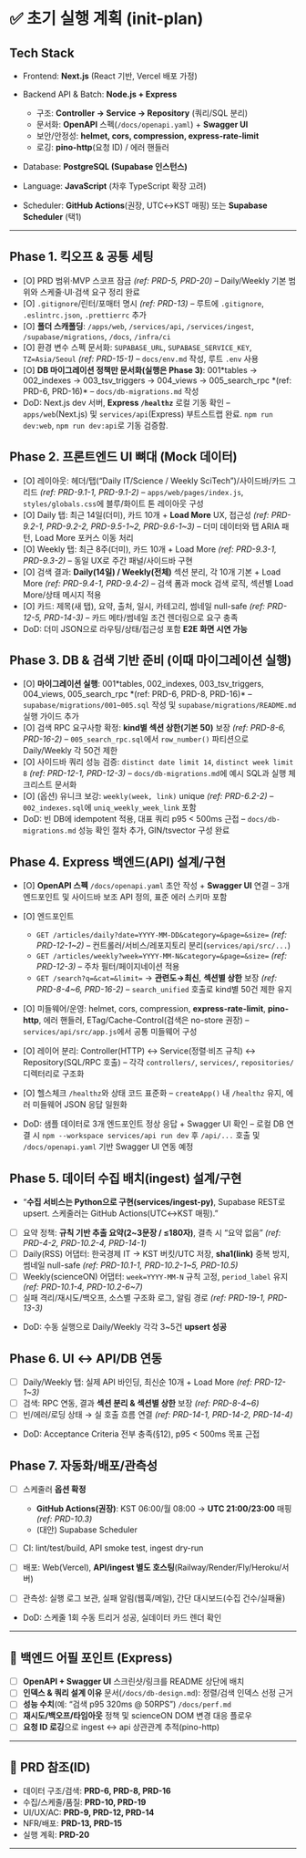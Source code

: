 # ✅ 초기 실행 계획 (init-plan)

## Tech Stack

- Frontend: **Next.js** (React 기반, Vercel 배포 가정)
- Backend API & Batch: **Node.js + Express**
  - 구조: **Controller → Service → Repository** (쿼리/SQL 분리)
  - 문서화: **OpenAPI** 스펙(`/docs/openapi.yaml`) + **Swagger UI**
  - 보안/안정성: **helmet, cors, compression, express-rate-limit**
  - 로깅: **pino-http**(요청 ID) / 에러 핸들러

- Database: **PostgreSQL (Supabase 인스턴스)**
- Language: **JavaScript** (차후 TypeScript 확장 고려)
- Scheduler: **GitHub Actions**(권장, UTC↔KST 매핑) 또는 **Supabase Scheduler** (택1)

---

## Phase 1. 킥오프 & 공통 세팅

- [O] PRD 범위·MVP 스코프 잠금 _(ref: PRD-5, PRD-20)_ – Daily/Weekly 기본 범위와 스케줄·UI·검색 요구 정리 완료
- [O] `.gitignore`/린터/포매터 명시 _(ref: PRD-13)_ – 루트에 `.gitignore`, `.eslintrc.json`, `.prettierrc` 추가
- [O] **폴더 스캐폴딩**: `/apps/web`, `/services/api`, `/services/ingest`, `/supabase/migrations`, `/docs`, `/infra/ci`
- [O] 환경 변수 스펙 문서화: `SUPABASE_URL`, `SUPABASE_SERVICE_KEY`, `TZ=Asia/Seoul` _(ref: PRD-15-1)_ – `docs/env.md` 작성, 루트 `.env` 사용
- [O] **DB 마이그레이션 정책만 문서화(실행은 Phase 3)**: 001*tables → 002_indexes → 003_tsv_triggers → 004_views → 005_search_rpc *(ref: PRD-6, PRD-16)\* – `docs/db-migrations.md` 작성
- DoD: Next.js dev 서버, **Express `/healthz`** 로컬 기동 확인 – `apps/web`(Next.js) 및 `services/api`(Express) 부트스트랩 완료. `npm run dev:web`, `npm run dev:api`로 기동 검증함.

## Phase 2. 프론트엔드 **UI 뼈대** (Mock 데이터)

- [O] 레이아웃: 헤더/탭(“Daily IT/Science / Weekly SciTech”)/사이드바/카드 그리드 _(ref: PRD-9.1-1, PRD-9.1-2)_ – `apps/web/pages/index.js`, `styles/globals.css`에 블루/화이트 톤 레이아웃 구성
- [O] Daily 탭: 최근 14일(더미), 카드 10개 + **Load More** UX, 접근성 _(ref: PRD-9.2-1, PRD-9.2-2, PRD-9.5-1\~2, PRD-9.6-1\~3)_ – 더미 데이터와 탭 ARIA 패턴, Load More 포커스 이동 처리
- [O] Weekly 탭: 최근 8주(더미), 카드 10개 + Load More _(ref: PRD-9.3-1, PRD-9.3-2)_ – 동일 UX로 주간 패널/사이드바 구현
- [O] 검색 결과: **Daily(14일) / Weekly(전체)** 섹션 분리, 각 10개 기본 + Load More _(ref: PRD-9.4-1, PRD-9.4-2)_ – 검색 폼과 mock 검색 로직, 섹션별 Load More/상태 메시지 적용
- [O] 카드: 제목(새 탭), 요약, 출처, 일시, 카테고리, 썸네일 null-safe _(ref: PRD-12-5, PRD-14-3)_ – 카드 메타/썸네일 조건 렌더링으로 요구 충족
- DoD: 더미 JSON으로 라우팅/상태/접근성 포함 **E2E 화면 시연 가능**

## Phase 3. DB & 검색 기반 준비 (이때 마이그레이션 실행)

- [O] **마이그레이션 실행**: 001*tables, 002_indexes, 003_tsv_triggers, 004_views, 005_search_rpc *(ref: PRD-6, PRD-8, PRD-16)\* – `supabase/migrations/001~005.sql` 작성 및 `supabase/migrations/README.md` 실행 가이드 추가
- [O] 검색 RPC 요구사항 확정: **kind별 섹션 상한(기본 50)** 보장 _(ref: PRD-8-6, PRD-16-2)_ – `005_search_rpc.sql`에서 `row_number()` 파티션으로 Daily/Weekly 각 50건 제한
- [O] 사이드바 쿼리 성능 검증: `distinct date limit 14`, `distinct week limit 8` _(ref: PRD-12-1, PRD-12-3)_ – `docs/db-migrations.md`에 예시 SQL과 실행 체크리스트 문서화
- [O] (옵션) 유니크 보강: `weekly(week, link)` unique _(ref: PRD-6.2-2)_ – `002_indexes.sql`에 `uniq_weekly_week_link` 포함
- DoD: 빈 DB에 idempotent 적용, 대표 쿼리 p95 < 500ms 근접 – `docs/db-migrations.md` 성능 확인 절차 추가, GIN/tsvector 구성 완료

## Phase 4. **Express 백엔드(API) 설계/구현**

- [O] **OpenAPI 스펙** `/docs/openapi.yaml` 초안 작성 + **Swagger UI** 연결 – 3개 엔드포인트 및 사이드바 보조 API 정의, 표준 에러 스키마 포함
- [O] 엔드포인트
  - `GET /articles/daily?date=YYYY-MM-DD&category=&page=&size=` _(ref: PRD-12-1\~2)_ – 컨트롤러/서비스/레포지토리 분리(`services/api/src/...`)
  - `GET /articles/weekly?week=YYYY-MM-N&category=&page=&size=` _(ref: PRD-12-3)_ – 주차 필터/페이지네이션 적용
  - `GET /search?q=&cat=&limit=` → **관련도→최신**, **섹션별 상한** 보장 _(ref: PRD-8-4\~6, PRD-16-2)_ – `search_unified` 호출로 kind별 50건 제한 유지

- [O] 미들웨어/운영: helmet, cors, compression, **express-rate-limit**, **pino-http**, 에러 핸들러, ETag/Cache-Control(검색은 no-store 권장) – `services/api/src/app.js`에서 공통 미들웨어 구성
- [O] 레이어 분리: Controller(HTTP) ↔ Service(정렬·비즈 규칙) ↔ Repository(SQL/RPC 호출) – 각각 `controllers/`, `services/`, `repositories/` 디렉터리로 구조화
- [O] 헬스체크 `/healthz`와 상태 코드 표준화 – `createApp()` 내 `/healthz` 유지, 에러 미들웨어 JSON 응답 일원화
- DoD: 샘플 데이터로 3개 엔드포인트 정상 응답 + Swagger UI 확인 – 로컬 DB 연결 시 `npm --workspace services/api run dev` 후 `/api/...` 호출 및 `/docs/openapi.yaml` 기반 Swagger UI 연동 예정

## Phase 5. **데이터 수집 배치(ingest) 설계/구현**

- “**수집 서비스는 Python으로 구현(services/ingest-py)**, Supabase REST로 upsert. 스케줄러는 GitHub Actions(UTC↔KST 매핑).”
- [ ] 요약 정책: **규칙 기반 추출 요약(2\~3문장 / ≤180자)**, 결측 시 “요약 없음” _(ref: PRD-4-2, PRD-10.2-4, PRD-14-1)_
- [ ] Daily(RSS) 어댑터: 한국경제 IT → KST 버킷/UTC 저장, **sha1(link)** 중복 방지, 썸네일 null-safe _(ref: PRD-10.1-1, PRD-10.2-1\~5, PRD-10.5)_
- [ ] Weekly(scienceON) 어댑터: `week=YYYY-MM-N` 규칙 고정, `period_label` 유지 _(ref: PRD-10.1-4, PRD-10.2-6\~7)_
- [ ] 실패 격리/재시도/백오프, 소스별 구조화 로그, 알림 경로 _(ref: PRD-19-1, PRD-13-3)_
- DoD: 수동 실행으로 Daily/Weekly 각각 3\~5건 **upsert 성공**

## Phase 6. **UI ↔ API/DB 연동**

- [ ] Daily/Weekly 탭: 실제 API 바인딩, 최신순 10개 + Load More _(ref: PRD-12-1\~3)_
- [ ] 검색: RPC 연동, 결과 **섹션 분리 & 섹션별 상한** 보장 _(ref: PRD-8-4\~6)_
- [ ] 빈/에러/로딩 상태 → 실 호출 흐름 연결 _(ref: PRD-14-1, PRD-14-2, PRD-14-4)_
- DoD: Acceptance Criteria 전부 충족(§12), p95 < 500ms 목표 근접

## Phase 7. 자동화/배포/관측성

- [ ] 스케줄러 **옵션 확정**
  - **GitHub Actions(권장)**: KST 06:00/월 08:00 → **UTC 21:00/23:00** 매핑 _(ref: PRD-10.3)_
  - (대안) Supabase Scheduler

- [ ] CI: lint/test/build, API smoke test, ingest dry-run
- [ ] 배포: Web(Vercel), **API/ingest 별도 호스팅**(Railway/Render/Fly/Heroku/서버)
- [ ] 관측성: 실행 로그 보관, 실패 알림(웹훅/메일), 간단 대시보드(수집 건수/실패율)
- DoD: 스케줄 1회 수동 트리거 성공, 실데이터 카드 렌더 확인

---

## 🧪 백엔드 어필 포인트 (Express)

- [ ] **OpenAPI + Swagger UI** 스크린샷/링크를 README 상단에 배치
- [ ] **인덱스 & 쿼리 설계 이유** 문서(`/docs/db-design.md`): 정렬/검색 인덱스 선정 근거
- [ ] **성능 수치**(예: “검색 p95 320ms @ 50RPS”) `/docs/perf.md`
- [ ] **재시도/백오프/타임아웃** 정책 및 scienceON DOM 변경 대응 플로우
- [ ] **요청 ID 로깅**으로 ingest ↔ api 상관관계 추적(pino-http)

---

## 🔗 PRD 참조(ID)

- 데이터 구조/검색: **PRD-6, PRD-8, PRD-16**
- 수집/스케줄/품질: **PRD-10, PRD-19**
- UI/UX/AC: **PRD-9, PRD-12, PRD-14**
- NFR/배포: **PRD-13, PRD-15**
- 실행 계획: **PRD-20**

---

